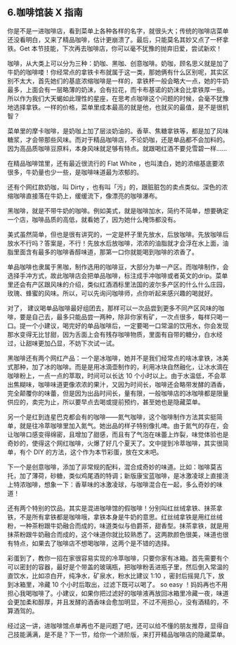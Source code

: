## 6.咖啡馆装 X 指南
你是不是一进咖啡店，看到菜单上各种各样的名字，就很头大；传统的咖啡店菜单还没看明白，又来了精品咖啡，估计更崩溃了。最后，只能莫名其妙又点了一杯拿铁。Get 本节技能，下次再去咖啡店，你可以毫不犹豫的抛弃旧爱，尝试新欢！


咖啡，从大类上可以分为三种：奶咖、黑咖、创意咖啡。奶咖，顾名思义就是加了牛奶的咖啡喽！你经常点的拿铁卡布就属于这一类，那她俩有什么区别呢，其实区别不太大，首先她们的基底浓缩咖啡是一样的，拿铁杯一般会略大一点，她的牛奶最多，上面会有一层略薄的奶沫，会有拉花，而卡布基诺的奶沫会比拿铁厚一些。所以作为我们大天蝎如此理性的星座，在思考点咖啡这个问题的时候，会毫不犹豫地选择拿铁。一样的价格，菜单里成本最高的就是他，也就买的最值，是不是很机智？


菜单里的摩卡咖啡，是奶咖上加了层淡奶油的。香草、焦糖拿铁等，都是加了风味糖浆，才会带那些风味。而对于精品咖啡店，不论奶咖，还是单品都不会加料的。因为高品质咖啡豆原料，本身风味就足够有特点。就跟喝红酒不要兑雪碧一样……


在精品咖啡馆里，还有最近很流行的 Flat White ，也叫澳白，她的浓缩基底要浓很多，牛奶量也少一些，是咖啡味道最为浓郁的。


还有个网红款奶咖，叫 Dirty ，也有叫「污」的，跟脏脏包的卖点类似。深色的浓缩咖啡直接落在牛奶上，缓缓流下，像漂亮的咖啡瀑布。


黑咖啡，就是不带牛奶的咖啡。例如美式，就是咖啡加水，简约不简单，想要确定一个店，咖啡品质的高低，就看她了，因为她什么掩饰都没有。


美式虽然简单，但也是很有讲究的，一定是杯子里先放水，后放咖啡。先放咖啡后放水不行吗？答案是，不行！先放水后放咖啡，浓浓的油脂就才会浮在水上面，油脂里面含有最多的咖啡香醇味道，那第一口你就能喝到咖啡的浓香了。


单品咖啡也隶属于黑咖，制作选用的咖啡豆，大部分为单一产区。而咖啡制作，会选择手冲方式，故此咖啡店会把单品咖啡，标注成手冲咖啡或者英文的drip。菜单里还会有产区跟风味的介绍，类似红酒酒标里法国的波尔多产区的什么什么庄园，玫瑰、蜂蜜的风味。所以，可以先询问咖啡师，点你听起来感兴趣的喝就好。


对了， 建议喝单品咖啡最好组团去，那样可以一次品尝到更多不同产区风味的咖啡，要是自己去，最多只能品尝一两种，除非你家有矿，一次点很多，每样只喝一口。提一个小建议，喝完好的单品咖啡后，一定要喝一口常温的饮用水，你会发现那水变得无比甘甜，因为舌面上会有残存咖啡物质，里面有自带的糖分，白水经过，让甜味更加凸显，不妨下次试一试。


黑咖啡还有两个网红产品：一个是冰咖啡，她并不是我们经常点的啥冰拿铁，冰美式那种，加了冰的咖啡。而是是用冰滴壶制作的，利用冰块自然融化，让冰水滴在咖啡粉上，一点一点的萃取，时间可以长达 10 个小时以上。由于水温低，不会萃出焦糊味，咖啡味道更像浓浓的果汁，又因为时间长，咖啡还会略带发酵的酒香，完全颠覆你的味蕾，但是因为出品时间长，量有限，一般咖啡店的冰咖啡都是限量供应的，卖完为止，所以要早点去喝或提前预约，甚至她也是隐藏菜单。


另一个是红到连星巴克都会有的咖啡——氮气咖啡，这个咖啡制作方法其实挺简单，就是往冷萃咖啡里加入氮气。她出品的样子特别像扎啤。由于氮气的存在，会让咖啡口感变得绵密，且增加了甜感，而且有了气泡在味蕾上炸裂，味觉体验也是奇妙的，使得这个网红咖啡，火爆了好几个夏天了。文中提到冷萃咖啡，其实很简单，有个 DIY 的方法，这个作为本节彩蛋，放在文末吧。


下一个是创意咖啡，添加了非常规的配料，混合成奇妙的味道。比如：咖啡莫吉托，加了薄荷，砂糖，类似鸡尾酒的特调；新版康宝蓝咖啡，是冰激凌球上直接浇上特浓咖啡，想象一下：香草味的冰激凌球，与咖啡混合在一起，多么奇妙的味道！


还有两个特别的饮品，其实是混进咖啡馆的假咖啡！分别叫红丝绒拿铁、抹茶拿铁，不是所有拿铁都是咖啡哦，拿铁本身是牛奶的意思。红丝绒拿铁是用红丝绒粉，一种茶粉跟牛奶融合而成的，味道类似与伯爵茶，甜香型。抹茶拿铁，就是用抹茶粉跟牛奶融合而成的，这个味道你就比较熟悉了。这两款颜色很美，味道也很有特点，如果去了咖啡店不想喝咖啡，这两个是不错的选择。


彩蛋到了，教你一招在家很容易实现的冷萃咖啡，只要你家有冰箱。首先需要有个可以密封的容器，最好是个带盖的玻璃瓶，把咖啡粉丢进瓶子里，然后倒入常温的直饮水，比如凉白开，纯净水，矿泉水，粉水比建议 1:10 ，密封后摇晃几下，放到冰箱里，冷藏 10 个小时后取出，过滤下既可以喝了。 so easy ！妈妈再也不用担心我喝咖啡了。小建议，如果你把过滤好的咖啡液再放回冰箱里冷藏一夜，味道会更加柔和醇厚，并且发酵的酒香味会愈加明显，不过不用担心，没有酒精的，不算酒驾的。


经过这一讲，进咖啡馆点单再也不是问题了吧，还可以给不懂的朋友推荐，显得自己技能满满，是不是？下一节，给你一个进阶版，来打开精品咖啡店的隐藏菜单。

